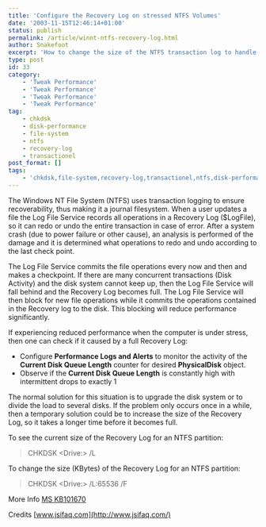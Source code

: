 ```yaml
---
title: 'Configure the Recovery Log on stressed NTFS Volumes'
date: '2003-11-15T12:46:14+01:00'
status: publish
permalink: /article/winnt-ntfs-recovery-log.html
author: Snakefoot
excerpt: 'How to change the size of the NTFS transaction log to handle peak loads.'
type: post
id: 33
category:
    - 'Tweak Performance'
    - 'Tweak Performance'
    - 'Tweak Performance'
    - 'Tweak Performance'
tag:
    - chkdsk
    - disk-performance
    - file-system
    - ntfs
    - recovery-log
    - transactionel
post_format: []
tags:
    - 'chkdsk,file-system,recovery-log,transactionel,ntfs,disk-performance'
---
```

The Windows NT File System (NTFS) uses transaction logging to ensure recoverability, thus making it a journal filesystem. When a user updates a file the Log File Service records all operations in a Recovery Log ($LogFile), so it can redo or undo the entire transaction in case of error. After a system crash (due to power failure or other cause), an analysis is performed of the damage and it is determined what operations to redo and undo according to the last check point.  
  
 The Log File Service commits the file operations every now and then and makes a checkpoint. If there are many concurrent transactions (Disk Activity) and the disk system cannot keep up, then the Log File Service will fall behind and the Recovery Log becomes full. The Log File Service will then block for new file operations while it commits the operations contained in the Recovery log to the disk. This blocking will reduce performance significantly.  
  
 If experiencing reduced performance when the computer is under stress, then one can check if it caused by a full Recovery Log:

- Configure **Performance Logs and Alerts** to monitor the activity of the **Current Disk Queue Length** counter for desired **PhysicalDisk** object.
- Observe if the **Current Disk Queue Length** is constantly high with intermittent drops to exactly 1
 
 The normal solution for this situation is to upgrade the disk system or to divide the load to several disks. If the problem only occurs once in a while, then a temporary solution could be to increase the size of the Recovery Log, so it takes a longer time before it becomes full.  
  
 To see the current size of the Recovery Log for an NTFS partition:
 > CHKDSK &lt;Drive:&gt; /L

 To change the size (KBytes) of the Recovery Log for an NTFS partition:
 > CHKDSK &lt;Drive:&gt; /L:65536 /F

 More Info [MS KB101670](http://support.microsoft.com/kb/101670 "Transaction Log Supports NTFS Recoverability [Q101670]")  
  
 Credits [www.jsifaq.com](http://www.jsifaq.com/)